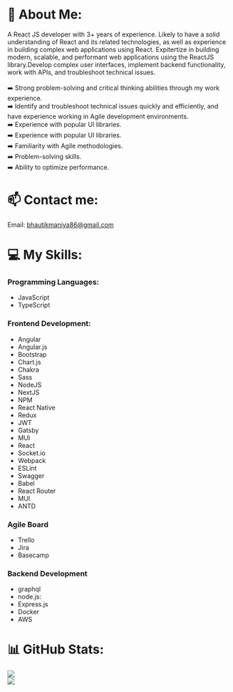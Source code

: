 # 💫 About Me:
A React JS developer with 3+ years of experience. Likely to have a solid understanding of React and its related technologies, as well as experience in building complex web applications using React. Expitertize in building modern, scalable, and performant web applications using the ReactJS library.Develop complex user interfaces, implement backend functionality, work with APIs, and troubleshoot technical issues.<br><br>➡️  Strong problem-solving and critical thinking abilities through my work experience.<br>➡️  Identify and troubleshoot technical issues quickly and efficiently, and have experience working in Agile development environments.<br>➡️ Experience with popular UI libraries.<br>➡️ Experience with popular UI libraries.<br>➡️ Familiarity with Agile methodologies.<br>➡️ Problem-solving skills.<br>➡️ Ability to optimize performance.


# 📫 Contact me:
Email: bhautikmaniya86@gmail.com

# 💻 My Skills:

### Programming Languages:

- JavaScript <br>
- TypeScript

### Frontend Development:

- Angular <br>
- Angular.js <br>
- Bootstrap <br>
- Chart.js <br>
- Chakra <br>
- Sass <br>
- NodeJS <br>
- NextJS <br>
- NPM <br>
- React Native <br>
- Redux <br>
- JWT <br>
- Gatsby <br>
- MUI <br>
- React <br>
- Socket.io <br>
- Webpack <br>
- ESLint <br>
- Swagger <br>
- Babel <br>
- React Router <br>
- MUI <br>
- ANTD 

### Agile Board

- Trello <br>
- Jira <br>
- Basecamp 

### Backend Development

- graphql <br>
- node.js: <br>
- Express.js <br>
- Docker <br>
- AWS

# 📊 GitHub Stats:
![](https://github-readme-stats.vercel.app/api?username=bhautikmaniya86&theme=dark&hide_border=false&include_all_commits=false&count_private=false)<br/>
![](https://github-readme-streak-stats.herokuapp.com/?user=bhautikmaniya86&theme=dark&hide_border=false)<br/>
